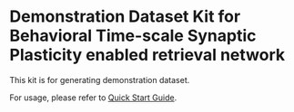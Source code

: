 # Demonstration Dataset Kit for Behavioral Time-scale Synaptic Plasticity enabled retrieval network

This kit is for generating demonstration dataset.

For usage, please refer to [Quick Start Guide](./docs/quickstart.ipynb).
